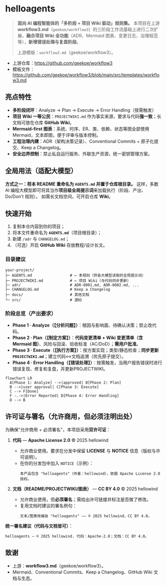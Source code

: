 # helloagents

> **面向 AI 编程智能体的「多阶段 + 项目 Wiki 驱动」规则集。**
> 本项目在上游 **workflow3.md**（`geekoe/workflow3`）的三阶段工作流基础上进行二次扩展，**融合项目 Wiki 全功能**（ADR、Mermaid 图表、变更日志、治理规范等），**新增错误处理与复盘阶段**。
>
> 上游模板：`workflow3.md`（geekoe/workflow3）。

- 上游仓库：<https://github.com/geekoe/workflow3>
- 模板文件：<https://github.com/geekoe/workflow3/blob/main/src/templates/workflow3.md>

## 亮点特性

- **多阶段闭环**：Analyze → Plan → Execute → Error Handling（按需触发）
- **项目 Wiki 一等公民**：`PROJECTWIKI.md` 作为事实来源，要求与代码**强一致**；长文档可放在仓库 **GitHub Wiki**。
- **Mermaid-first 图表**：系统、时序、ER、类、依赖、状态等图全部使用 Mermaid，文本即图，便于评审与版本控制。
- **工程治理内建**：ADR（架构决策记录）、Conventional Commits + 原子化提交、Keep a Changelog。
- **安全边界控制**：禁止私自运行服务、外联生产资源，统一密钥管理方案。

## 全局用法（适配大模型）

**方式之一：将本 README 重命名为 `AGENTS.md` 并置于仓库根目录。**
这样，多数 AI 编程大模型即可将其当作**项目级全局提示词**来加载执行（阶段、产出、Do/Don't 规则）。
如需长文档空间，可开启仓库 **Wiki**。

## 快速开始

1. 复制本仓内容到你的项目；
2. 将本文件重命名为 **`AGENTS.md`**（项目根目录）；
3. 新建 `/adr` 与 `CHANGELOG.md`；
4. （可选）开启 **GitHub Wiki** 存放教程/设计长文。

### 目录建议

```
your-project/
├─ AGENTS.md                 # ← 本规则（供各大模型读取的全局提示词）
├─ PROJECTWIKI.md            # ← 项目 Wiki（与代码同步更新）
├─ adr/                      # ADR-0001.md, ADR-0002.md, ...
├─ CHANGELOG.md              # Keep a Changelog
├─ docs/                     # 其他文档
└─ src/                      # 源码
```

### 阶段总览（产出要求）

- **Phase 1 · Analyze（【分析问题】）**：根因与影响面、待确认决策；禁止改代码。
- **Phase 2 · Plan（【制定方案】）**：**代码变更清单 + Wiki 变更清单（含 Mermaid 图）**、风险与回滚、验收标准（AC/DoD）；**需用户批准**。
- **Phase 3 · Execute（【执行方案】）**：按方案实现；类型/静态检查；**同步更新 `PROJECTWIKI.md`**；建立代码↔文档追溯（优先原子提交）。
- **Phase 4 · Error Handling（【错误处理】）**：按需触发，当用户报告错误时进行错误复现、修复和复盘，并更新PROJECTWIKI。

```mermaid
flowchart LR
  A[Phase 1: Analyze] -->|approved| B[Phase 2: Plan]
  B -->|user approval| C[Phase 3: Execute]
  C --> F[Done]
  F -.->|Error Reported| D[Phase 4: Error Handling]
  D --> B
```

## 许可证与署名（**允许商用，但必须注明出处**）

为确保"允许商用 + 必须署名"，本项目采用**双许可证**：

1. **代码** — **Apache License 2.0** © 2025 hellowind
   - 允许商业使用。要求在分发中保留 **LICENSE** 与 **NOTICE** 信息（版权与许可说明）。
   - 在你的分发包中加入 `NOTICE`（示例）：
     ```
     本产品包含 "helloagents"（作者：hellowind），依据 Apache License 2.0 授权。
     ```

2. **文档（README/PROJECTWIKI/图表）** — **CC BY 4.0** © 2025 hellowind
   - 允许商业使用，但**必须署名**；需给出许可链接并标注是否做了修改。
   - 复用文档时建议的署名例句：
     ```
     文本/图表改编自 "helloagents" —— © 2025 hellowind，CC BY 4.0。
     ```

**统一署名建议（代码与文档皆可）**：
```
helloagents — © 2025 hellowind. 代码：Apache-2.0；文档：CC BY 4.0。
```

## 致谢
- 上游：**workflow3.md**（geekoe/workflow3）。
- Mermaid、Conventional Commits、Keep a Changelog、GitHub Wiki 文档与生态。